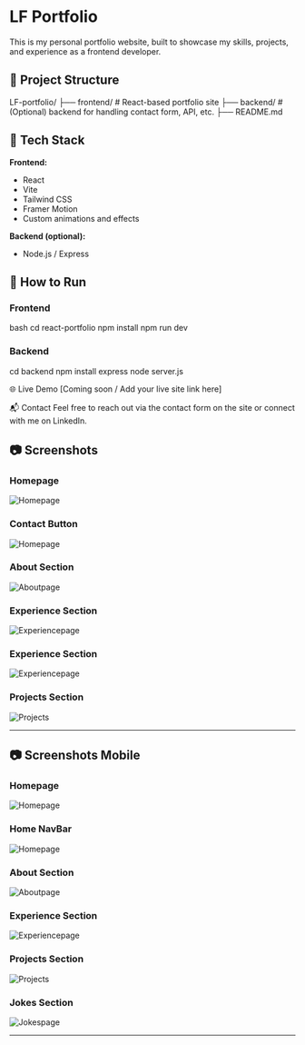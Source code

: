 # LF Portfolio

This is my personal portfolio website, built to showcase my skills, projects, and experience as a frontend developer.

## 📁 Project Structure


LF-portfolio/
├── frontend/ # React-based portfolio site
├── backend/ # (Optional) backend for handling contact form, API, etc.
├── README.md

## 🧪 Tech Stack

**Frontend:**
- React
- Vite
- Tailwind CSS
- Framer Motion
- Custom animations and effects

**Backend (optional):**
- Node.js / Express

## 🚀 How to Run

### Frontend

bash
cd react-portfolio
npm install
npm run dev

### Backend

cd backend
npm install express
node server.js

🌐 Live Demo
[Coming soon / Add your live site link here]

📬 Contact
Feel free to reach out via the contact form on the site or connect with me on LinkedIn.


## 📷 Screenshots

### Homepage
![Homepage](react-portfolio/public/screenshots/hero.png)

### Contact Button
![Homepage](react-portfolio/public/screenshots/contact.png)

### About Section
![Aboutpage](react-portfolio/public/screenshots/about.png)

### Experience Section
![Experiencepage](react-portfolio/public/screenshots/exp.png)

### Experience Section
![Experiencepage](react-portfolio/public/screenshots/exp2.png)

### Projects Section
![Projects](react-portfolio/public/screenshots/projects.png)


------------------------------------------------------------------------------------------------------------

## 📷 Screenshots Mobile

### Homepage
![Homepage](react-portfolio/public/screenshots/mob-hero.png)

### Home NavBar
![Homepage](react-portfolio/public/screenshots/mob-nav.png)

### About Section
![Aboutpage](react-portfolio/public/screenshots/mob-about.png)

### Experience Section
![Experiencepage](react-portfolio/public/screenshots/mob-exp.png)

### Projects Section
![Projects](react-portfolio/public/screenshots/mob-pro.png)

### Jokes Section
![Jokespage](react-portfolio/public/screenshots/mob-jokes.png)

------------------------------------------------------------------------------------------------------------




